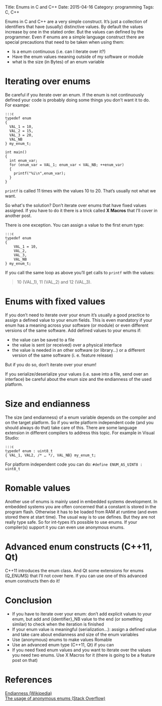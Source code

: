 Title: Enums in C and C++
Date: 2015-04-16
Category: programming
Tags: C, C++

Enums in C and C++ are a very simple construct. It’s just a collection of identifiers that have (usually) distinctive values. 
By default the values increase by one in the stated order. But the values can defined by the programmer.
Even if enums are a simple language construct there are special precautions that need to be taken when using them:

- Is a enum continuous (i.e. can I iterate over it?)
- Have the enum values meaning outside of my software or module
- what is the size (in Bytes) of an enum variable

Iterating over enums
====================

Be careful if you iterate over an enum. If the enum is not continuously defined your code is probably doing some things you don’t want it to do.
For exampe:

    :::c
    typedef enum
    {
      VAL_1 = 10,
      VAL_2 = 15,
      VAL_3 = 20,
      VAL_NB
    } my_enum_t;
    
    int main()
    {
      int enum_var;
      for (enum_var = VAL_1; enum_var < VAL_NB; ++enum_var)
      {
        printf("%i\n",enum_var);
      }
    }

`printf` is called 11 times with the values 10 to 20. That’s usually not what we want.

So what's the solution? Don’t iterate over enums that have fixed values assigned. If you have to do it there is a trick called **X Macros** 
that I’ll cover in another post.

There is one exception. You can assign a value to the first enum type:

    :::c
    typedef enum
    {
        VAL_1 = 10,
        VAL_2,
        VAL_3,
        VAL_NB
    } my_enum_t;

If you call the same loop as above you’ll get calls to `printf` with the values:

> 10 (VAL_1), 11 (VAL_2) and 12 (VAL_3).


Enums with fixed values
=======================
If you don’t need to iterate over your enum it’s usually a good practice to assign a defined value to your enum fields. This is even mandatory if your enum has a meaning across your software (or module) or even different versions of the same software. Add defined values to your enums if:

- the value can be saved to a file
- the value is sent (or received) over a physical interface
- the value is needed in an other software (or library…) or a different version of the same software (i. e. feature release)

But if you do so, don’t iterate over your enum!

If you serialize/deserialize your values (i.e. save into a file, send over an interface) be careful about the enum size and the endianness of 
the used platform.

Size and endianness
===================
The size (and endianness) of a enum variable depends on the compiler and on the target platform. So if you write platform independent code (and you should always do that) take care of this.
There are some language extension in different compilers to address this topic. For example in Visual Studio:

    :::c
    typedef enum : uint8_t
    { VAL_1, VAL2, /* … */, VAL_NB} my_enum_t;

For platform independent code you can do: `#define ENUM_AS_UINT8 : uint8_t`

Romable values
==============
Another use of enums is mainly used in embedded systems development. In embedded systems you are often concerned that a constant is stored in the program flash. Otherwise it has to be loaded from RAM at runtime (and even stored there at start time). The usual way is to use defines. 
But they are not really type safe. So for int-types it’s possible to use enums. If your compiler(s) support it you can even use anonymous enums.

Advanced enum constructs (C++11, Qt)
====================================
C++11 introduces the enum class. And Qt some extensions for enums (Q_ENUMS) that I’ll not cover here. If you can use one of this advanced enum constructs then do it!

Conclusion
==========
- If you have to iterate over your enum: don’t add explicit values to your enum, but add and {identifier}_NB value to the end (or something similar) to check when the iteration is finished
- If your enum value is meaningful (serialization…): assign a defined value and take care about endianness and size of the enum variables
- Use (anonymous) enums to make values Romable
- Use an advanced enum type (C++11, Qt) if you can
- If you need fixed enum values and you want to iterate over the values you need two enums. Use X Macros for it (there is going to be a feature post on that)

References
==========
[Endianness (Wikipedia)](http://en.wikipedia.org/wiki/Endianness)    
[The usage of anonymous enums (Stack Overflow)](http://stackoverflow.com/questions/7147008/the-usage-of-anonymous-enums)  
